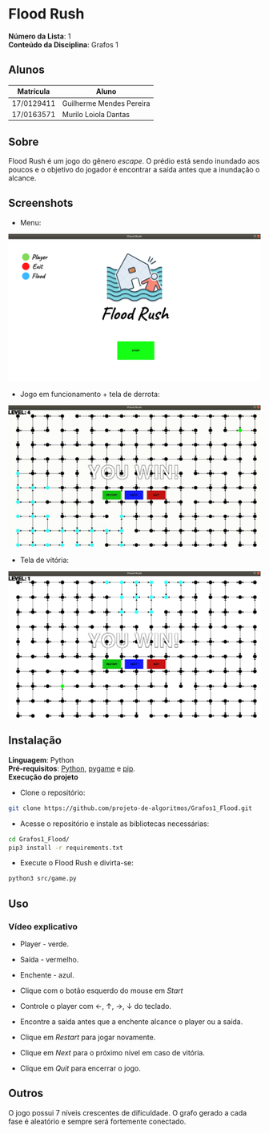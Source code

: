 # Flood Rush

**Número da Lista**: 1<br>
**Conteúdo da Disciplina**: Grafos 1<br>

## Alunos
|Matrícula | Aluno |
| -- | -- |
| 17/0129411  |  Guilherme Mendes Pereira |
| 17/0163571 |  Murilo Loiola Dantas |

## Sobre 
Flood Rush é um jogo do gênero *escape*. O prédio está sendo inundado aos poucos e o
objetivo do jogador é encontrar a saída antes que a
inundação o alcance.

## Screenshots
* Menu:

![print_menu](src/images/menu_print.png)

* Jogo em funcionamento + tela de derrota:

![lose](src/images/lose.gif)

* Tela de vitória:

![print_menu](src/images/win_screen.png)

## Instalação 
**Linguagem**: Python<br>
**Pré-requisitos**: [Python](https://www.python.org/downloads/), [pygame](https://www.pygame.org/wiki/GettingStarted) e [pip](https://packaging.python.org/tutorials/installing-packages/).<br>
**Execução do projeto** <br>

* Clone o repositório:
```bash
git clone https://github.com/projeto-de-algoritmos/Grafos1_Flood.git
```
* Acesse o repositório e instale as bibliotecas necessárias:
```bash
cd Grafos1_Flood/
pip3 install -r requirements.txt
```
* Execute o Flood Rush e divirta-se:
```bash
python3 src/game.py
```

## Uso 

### Vídeo explicativo

* Player - verde.
* Saída - vermelho.
* Enchente - azul.

* Clique com o botão esquerdo do mouse em *Start*
* Controle o player com ←, ↑, →,  ↓ do teclado.
* Encontre a saída antes que a enchente alcance o player ou a saída.
* Clique em *Restart* para jogar novamente.
* Clique em *Next* para o próximo nível em caso de vitória.
* Clique em *Quit* para encerrar o jogo.

## Outros 
O jogo possui 7 níveis crescentes de dificuldade.
O grafo gerado a cada fase é aleatório e sempre será fortemente conectado.




